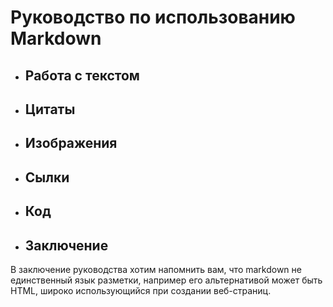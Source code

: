 # Руководство по использованию Markdown

+ ## Работа с текстом

+ ## Цитаты

+ ## Изображения

+ ## Сылки

+ ## Код

+ ## Заключение

В заключение руководства хотим напомнить вам, что markdown не единственный язык разметки, например его альтернативой может быть HTML, широко использующийся при создании веб-страниц.